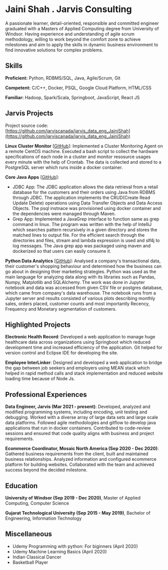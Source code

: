 # Jaini Shah . Jarvis Consulting

A passionate learner, detail-oriented, responsible and committed engineer graduated with a Masters of Applied Computing degree from University of Windsor. Having experience and understanding of agile scrum methodology, willing to work beyond the comfort zone to achieve milestones and aim to apply the skills in dynamic business environment to find innovative solutions for complex problems.

## Skills

**Proficient:** Python, RDBMS/SQL, Java, Agile/Scrum, Git

**Competent:** C/C++, Docker, PSQL, Google Cloud Platform, HTML/CSS

**Familiar:** Hadoop, Spark/Scala, Springboot, JavaScript, React JS

## Jarvis Projects

Project source code: [https://github.com/jarviscanada/jarvis_data_eng_JainiShah](https://github.com/jarviscanada/jarvis_data_eng_JainiShah)


**Linux Cluster Monitor** [[GitHub](https://github.com/jarviscanada/jarvis_data_eng_JainiShah/tree/master/linux_sql)]: Implemented a Cluster Monitoring Agent on a remote CentOS  machine. Executed a bash script to collect the hardware specifications of each node in a cluster and monitor resosurce usages every minute with the help of Crontab. The data is collected and stored to a PostgreSQL server which runs inside a docker container.

**Core Java Apps** [[GitHub](https://github.com/jarviscanada/jarvis_data_eng_JainiShah/tree/master/core_java)]:
      
  - JDBC App: The JDBC application allows the data retrieval from a retail database for the customers and their orders using Java from RDBMS through JDBC. The application implements the CRUD(Create Read Update Delete) operations using Data Transfer Objects and Data Access Objects. The psql instnace was provisioned using docker container and the dependencies were managed through Maven.
  - Grep App: Implemented a JavaGrep interface to function same as grep command in linux. The program was written with the help of IntelliJ which searches pattern recursively in a given directory and stores the matched lines to output file. For the efficient search through the directories and files, stream and lambda expression is used and slf4j to log messages. The Java grep app was packaged using maven and dockerized so that users can easily consume it.

**Python Data Analytics** [[GitHub](https://github.com/jarviscanada/jarvis_data_eng_JainiShah/tree/master/python_data_anlytics)]: Analysed a company's transactional data, their customer's shopping behaviour and determined how the business can go about in designing thier marketing strategies. Python was used as the main language for analyzing data along with its libraries such as Pandas, Numpy, Matplotlib and SQLAlchemy. The work was done in Jupyter notebook and data was accessed from given CSV file or postgres database, which came from company's data warehouse. The notebook runs from a Jupyter server and results consisted of various plots describing monthly sales, orders placed, customer counts and most importantly Recency, Frequency and Monetary segmentation of customers.


## Highlighted Projects
**Electronic Health Record**: Developed a web application to manage huge healthcare data across organizations using Springboot which reduced development time and increased efficiency of the application. Git helped for version control and Eclipse IDE for developing the site.

**Employee InterLinker**: Designed and developed a web application to bridge the gap between job seekers and employers using MEAN stack which helped in rapid method calls and stack implementation and reduced website loading time because of Node Js.


## Professional Experiences

**Data Engineer, Jarvis (Mar 2021 - present)**: Developed, analyzed and modified programming systems, including encoding, unit testing and debugging. Worked with a diverse array of large data sets and large scale data platforms. Followed agile methodologies and gitflow to develop java applications that run in docker containers. Contributed to code-review sessions and ensured that code quality aligns with business and project requirements.

**Ecommerce Coordinator, Mosaic North America (Sep 2020 - Dec 2020)**: Gathered business requirements from the client, built and maintained business relationships. Analyzed information and configured ecommerce platform for building websites. Collaborated with the team and achieved success beyond the decided milestone.


## Education
**University of Windsor (Sep 2019 - Dec 2020)**, Master of Applied Computing, Computer Science

**Gujarat Technological University (Sep 2015 - May 2019)**, Bachelor of Engineering, Information Technology


## Miscellaneous
- Udemy Programming with python: For biginners (April 2020)
- Udemy Machine Learning Basics (April 2020) 
- Indian Classical Dancer
- Basketball Player
